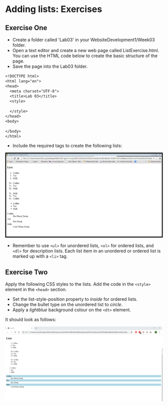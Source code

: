 # Adding lists: Exercises

## Exercise One

- Create a folder called 'Lab03' in your WebsiteDevelopment1/Week03 folder.
- Open a text editor and create a new web page called ListExercise.html. You can use the HTML code below to create the basic structure of the page.
- Save the page into the Lab03 folder.

~~~
<!DOCTYPE html>
<html lang="en">
<head>
  <meta charset="UTF-8">
  <title>Lab 03</title>
  <style>

  </style>
</head>
<body>

</body>
</html>
~~~

- Include the required tags to create the following lists:

![](./img/exercise1.png)

- Remember to use `<ul>` for unordered lists, `<ol>` for ordered lists, and `<dl>` for description lists. Each list item in an unordered or ordered list is marked up with a `<li>` tag.


## Exercise Two

Apply the following CSS styles to the lists. Add the code in the `<style>` element in the `<head>` section.

- Set the list-style-position property to *inside* for ordered lists.
- Change the bullet type on the unordered list to *circle*.
- Apply a *lightblue* background colour on the `<dt>` element.

It should look as follows:

![](./img/exercise2.png)
